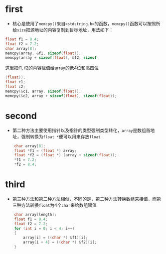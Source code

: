 # first
- 核心是使用了`memcpy()`来自`<stdstring.h>`的函数，`memcpy()`函数可以按照所给`size`把源地址的内容复制到目标地址，用法如下：
```c
float f1 = 8.4;
float f2 = 7.2;
char array[8];
memcpy(array, &f1, sizeof(float));
memcpy(array + sizeof(float), &f2, sizeof
```
这里把f1, f2的内容赋值给array的低4位和高四位
```c
(float));
float c1;
float c2;
memcpy(&c1, array, sizeof(float));
memcpy(&c2, array + sizeof(float), sizeof(float));
```

# second
- 第二种方法主要使用指针以及指针的类型强制类型转化，`array`是数组首地址，强制转换为`float *`便可以用来存放`float`
```c
    char array[8];
    float *f1 = (float *) array;
    float *f2 = (float *) (array + sizeof(float));
    *f1 = 7.2;
    *f2 = 8.4;
```

# third
- 第三种方法和第二种方法相似，不同的是，第二种方法转换数组来接值，而第三种方法转换`float`为4个`char`来给数组赋值
```c
    char array[length];
    float f1 = 8.4;
    float f2 = 7.2;
    for (int i = 0; i < 4; i++)
    {
        array[i] = ((char *) &f1)[i];
        array[i + 4] = ((char *) &f2)[i];
    }
```

